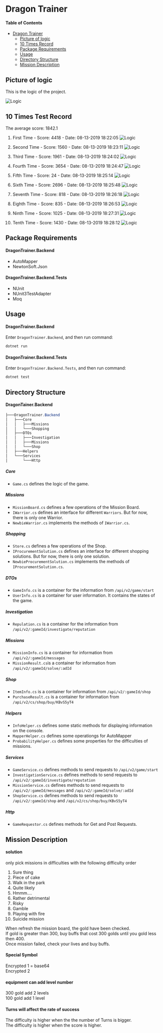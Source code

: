 # Dragon Trainer

#### Table of Contents

* [Dragon Trainer](#dragon-trainer)   
  * [Picture of logic](#picture-of-logic)  
  * [10 Times Record](#ten-times-test-record)
  * [Package Requirements](#package-requirements)  
  * [Usage](#usage)  
  * [Directory Structure](#directory-structure)  
  * [Mission Description](#mission-description)  


## Picture of logic
This is the logic of the project.
<!-- ![Logic](./Docs/Images/DragonTrainers.svg) -->
![Logic](./Docs/Images/DragonTrainers.png)

## 10 Times Test Record

The average score: 1842.1
1. First Time - Score: 4418 - Date: 08-13-2019 18:22:05
![Logic](./Docs/Images/10times/FirstTime-2019-08-13-182205.png)

2. Second Time - Score: 1560 - Date: 08-13-2019 18:23:11
![Logic](./Docs/Images/10times/SecondTime-2019-08-13-182311.png)

3. Third Time - Score: 1961 - Date: 08-13-2019 18:24:02
![Logic](./Docs/Images/10times/ThirdTime-2019-08-13-182402.png)

4. Fourth Time - Score: 3654 - Date: 08-13-2019 18:24:47
![Logic](./Docs/Images/10times/FourthTime-2019-08-13-182447.png)

5. Fifth Time - Score: 24 - Date: 08-13-2019 18:25:14
![Logic](./Docs/Images/10times/FifthTime-2019-08-13-182514.png)

6. Sixth Time - Score: 2696 - Date: 08-13-2019 18:25:48
![Logic](./Docs/Images/10times/SixthTime-2019-08-13-182548.png)

7. Seventh Time - Score: 818 - Date: 08-13-2019 18:26:18
![Logic](./Docs/Images/10times/SeventhTime-2019-08-13-182618.png)

8. Eighth Time - Score: 835 - Date: 08-13-2019 18:26:53
![Logic](./Docs/Images/10times/EighthTime-2019-08-13-182653.png)

9. Ninth Time - Score: 1025 - Date: 08-13-2019 18:27:31
![Logic](./Docs/Images/10times/NinthTime-2019-08-13-182731.png)

10. Tenth Time - Score: 1430 - Date: 08-13-2019 18:28:12
![Logic](./Docs/Images/10times/TenthTime-2019-08-13-182812.png)

## Package Requirements

#### DragonTrainer.Backend
- AutoMapper
- NewtonSoft.Json

#### DragonTrainer.Backend.Tests
- NUnit
- NUnit3TestAdapter
- Moq

## Usage

#### DragonTrainer.Backend
Enter `DragonTrainer.Backend`, and then run command:
```csharp
dotnet run
```
#### DragonTrainer.Backend.Tests
Enter `DragonTrainer.Backend.Tests`, and then run command:
```csharp
dotnet test
```

## Directory Structure

#### DragonTainer.Backend

```csharp
├───DragonTrainer.Backend
│   ├───Core
│   │   ├───Missions
│   │   └───Shopping
│   ├───DTOs
│   │   ├───Investigation
│   │   ├───Missions
│   │   └───Shop
│   ├───Helpers
│   └───Services
│       └───Http
```

##### Core
- `Game.cs` defines the logic of the game.

##### Missions
- `MissionBoard.cs` defines a few operations of the Mission Board.
- `IWarrior.cs` defines an interface for different `Warriors`. But for now, there is only one Warrior.
- `NewbieWarrior.cs` implements the methods of `IWarrior.cs`.

##### Shopping
- `Store.cs` defines a few operations of the Shop.
- `IProcurementSolution.cs` defines an interface for different shopping solutions. But for now, there is only one solution.
- `NewbieProcurementSolution.cs` implements the methods of `IProcurementSolution.cs`.

##### DTOs
- `GameInfo.cs` is a container for the information from `/api/v2/game/start`
- `UserInfo.cs` is a container for user information. It contains the states of the game.

##### Investigation
- `Repulation.cs` is a container for the information from `/api/v2/:gameId/investigate/reputation`


##### Missions
- `MissionInfo.cs` is a container for information from `/api/v2/:gameId/messages`
- `MissionResult.cs`is a container for information from `/api/v2/:gameId/solve/:adId`

##### Shop
- `ItemInfo.cs` is a container for information from `/api/v2/:gameId/shop`
- `PurchaseResult.cs` is a container for information from `/api/v2/cs/shop/buy/KBvS5yT4`

##### Helpers
- `InfoHelper.cs` defines some static methods for displaying information on the console.
- `MapperHelper.cs` defines some operationgs for AutoMapper
- `ProbabilityHelper.cs` defines some properties for the difficulties of missions.

##### Services
- `GameService.cs` defines methods to send requests to `/api/v2/game/start`
- `InvestigationService.cs` defines methods to send requests to `/api/v2/:gameId/investigate/reputation`
- `MissionService.cs` defines methods to send requests to `/api/v2/:gameId/messages` and `/api/v2/:gameId/solve/:adId`
- `ShopService.cs` defines methods to send requests to `/api/v2/:gameId/shop` and `/api/v2/cs/shop/buy/KBvS5yT4`


##### Http
- `GameRequestor.cs` defines methods for Get and Post Requests.


## Mission Description

#### solution
only pick missions in difficulties with the following difficulty order
1. Sure thing
2. Piece of cake
3. Walk in the park
4. Quite likely
5. Hmmm....
6. Rather detrimental
7. Risky
8. Gamble
9. Playing with fire
10. Suicide mission

When refresh the mission board, the gold have been checked.  
If gold is greater than 300, buy buffs that cost 300 golds until you gold less then 400.  
Once mission failed, check your lives and buy buffs.


#### Special Symbol
Encrypted 1 = base64   
Encrypted 2 

#### equipment can add level number
300 gold add 2 levels  
100 gold add 1 level

#### Turns will affect the rate of success
The difficulty is higher when the the number of Turns is bigger.  
The difficulty is higher when the score is higher.